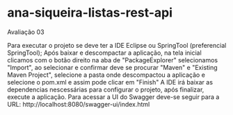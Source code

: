 # ana-siqueira-listas-rest-api
Avaliação 03

Para executar o projeto se deve ter a IDE Eclipse ou SpringTool (preferencial SpringTool);
Após baixar e descompactar a aplicação, na tela inicial clicamos com o botão direito na aba de "PackageExplorer" selecionamos "Import", ao selecionar e confirmar
deve se procurar "Maven" e "Existing Maven Project", selecione a pasta onde descompactou a aplicação e selecione o pom.xml e assim pode clicar em "Finish"
A IDE irá baixar as dependencias nescessárias para configurar o projeto, após finalizar, execute a aplicação.
Para acessar a UI do Swagger deve-se seguir para a URL: http://localhost:8080/swagger-ui/index.html
